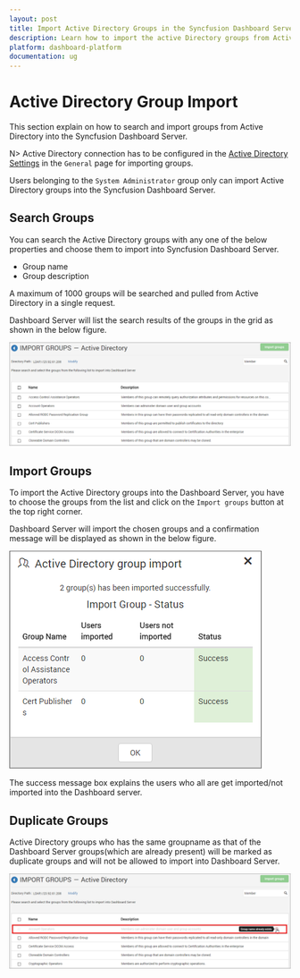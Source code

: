 ```yaml
---
layout: post
title: Import Active Directory Groups in the Syncfusion Dashboard Server.
description: Learn how to import the active Directory groups from Active Directory server in the Syncfusion Dashboard Server.
platform: dashboard-platform
documentation: ug
---
```


# Active Directory Group Import

This section explain on how to search and import groups from Active Directory into the Syncfusion Dashboard Server.

N> Active Directory connection has to be configured in the [Active Directory Settings](/dashboard-platform/dashboard-server/site-settings/active-directory) in the `General` page for importing groups.

Users belonging to the `System Administrator` group only can import Active Directory groups into the Syncfusion Dashboard Server.

## Search Groups

You can search the Active Directory groups with any one of the below properties and choose them to import into Syncfusion Dashboard Server.

* Group name
* Group description

A maximum of 1000 groups will be searched and pulled from Active Directory in a single request. 

Dashboard Server will list the search results of the groups in the grid as shown in the below figure.

![Import groups from Active Directory Server](images/Searched-groups-list.png)

## Import Groups

To import the Active Directory groups into the Dashboard Server, you have to choose the groups from the list and click on the `Import groups` button at the top right corner.

Dashboard Server will import the chosen groups and a confirmation message will be displayed as shown in the below figure.

![Success message after imported the Active Directory groups](images/Active-Directory-group-import-success-window.png)

The success message box explains the users who all are get imported/not imported into the Dashboard server.

## Duplicate Groups

Active Directory groups who has the same groupname as that of the Dashboard Server groups(which are already present) will be marked as duplicate groups and will not be allowed to import into Dashboard Server.

![Duplicated Active Directory Groups](images/Active-Directory-Duplicate-group.png)